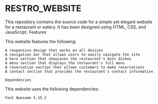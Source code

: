 # RESTRO_WEBSITE

This repository contains the source code for a simple yet elegant website for a restaurant or eatery. It has been designed using HTML, CSS, and JavaScript.
Features

This website features the following:

    A responsive design that works on all devices
    A navigation bar that allows users to easily navigate the site
    A hero section that showcases the restaurant's best dishes
    A menu section that displays the restaurant's full menu
    A reservation section that allows customers to make reservations
    A contact section that provides the restaurant's contact information
    
    Dependencies

This website uses the following dependencies:

 
    Font Awesome 5.15.2
